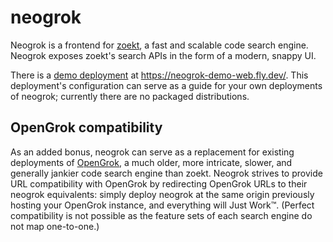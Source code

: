 # neogrok

Neogrok is a frontend for [zoekt](https://github.com/sourcegraph/zoekt), a fast
and scalable code search engine. Neogrok exposes zoekt's search APIs in the form
of a modern, snappy UI.

There is a [demo deployment](./demo) at https://neogrok-demo-web.fly.dev/. This
deployment's configuration can serve as a guide for your own deployments of
neogrok; currently there are no packaged distributions.

## OpenGrok compatibility

As an added bonus, neogrok can serve as a replacement for existing deployments
of [OpenGrok](https://oracle.github.io/opengrok/), a much older, more intricate,
slower, and generally jankier code search engine than zoekt. Neogrok strives to
provide URL compatibility with OpenGrok by redirecting OpenGrok URLs to their
neogrok equivalents: simply deploy neogrok at the same origin previously hosting
your OpenGrok instance, and everything will Just Work™. (Perfect compatibility
is not possible as the feature sets of each search engine do not map
one-to-one.)
